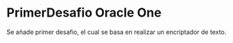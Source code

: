 # PrimerDesafio Oracle One
Se añade primer desafio, el cual se basa en realizar un encriptador de texto.

